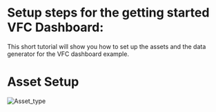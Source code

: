# Setup steps for the getting started VFC Dashboard:
This short tutorial will show you how to set up the assets and the data generator for the VFC dashboard example.

# Asset Setup
![Asset_type](././doc/asset_type)
